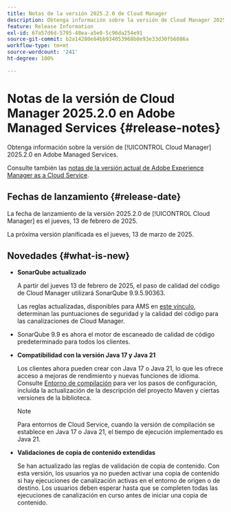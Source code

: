```yaml
---
title: Notas de la versión 2025.2.0 de Cloud Manager
description: Obtenga información sobre la versión de Cloud Manager 2025.2.0 en Adobe Managed Services.
feature: Release Information
exl-id: 67a57d6d-5795-48ea-a5e0-5c96da254e91
source-git-commit: b2a14280e84bb934053968b0e93e33d30fb6086a
workflow-type: tm+mt
source-wordcount: '241'
ht-degree: 100%

---
```


# Notas de la versión de Cloud Manager 2025.2.0 en Adobe Managed Services {#release-notes}

<!-- RELEASE WIKI  https://wiki.corp.adobe.com/display/DMSArchitecture/Cloud+Manager+2025.02.0+Release -->

Obtenga información sobre la versión de [!UICONTROL Cloud Manager] 2025.2.0 en Adobe Managed Services.

Consulte también las [notas de la versión actual de Adobe Experience Manager as a Cloud Service](https://experienceleague.adobe.com/es/docs/experience-manager-cloud-service/content/release-notes/home).

## Fechas de lanzamiento {#release-date}

La fecha de lanzamiento de la versión 2025.2.0 de [!UICONTROL Cloud Manager] es el jueves, 13 de febrero de 2025.

La próxima versión planificada es el jueves, 13 de marzo de 2025.

## Novedades {#what-is-new}

<!-- * The AEM Code Quality step now uses SonarQube 9.9 Server, replacing the older 7.4 version. This upgrade brings additional security, performance, and code quality checks, offering more comprehensive analysis and coverage for your projects. --> <!-- CMGR-45683 -->

* **SonarQube actualizado**

  A partir del jueves 13 de febrero de 2025, el paso de calidad del código de Cloud Manager utilizará SonarQube 9.9.5.90363.

  Las reglas actualizadas, disponibles para AMS en [este vínculo](/help/using/code-quality-testing.md#code-quality-testing-step), determinan las puntuaciones de seguridad y la calidad del código para las canalizaciones de Cloud Manager.

* SonarQube 9.9 es ahora el motor de escaneado de calidad de código predeterminado para todos los clientes.

* **Compatibilidad con la versión Java 17 y Java 21**

  Los clientes ahora pueden crear con Java 17 o Java 21, lo que les ofrece acceso a mejoras de rendimiento y nuevas funciones de idioma. Consulte [Entorno de compilación](/help/getting-started/build-environment.md) para ver los pasos de configuración, incluida la actualización de la descripción del proyecto Maven y ciertas versiones de la biblioteca.

  >[!NOTE]
  >Para entornos de Cloud Service, cuando la versión de compilación se establece en Java 17 o Java 21, el tiempo de ejecución implementado es Java 21.

* **Validaciones de copia de contenido extendidas**

  Se han actualizado las reglas de validación de copia de contenido. Con esta versión, los usuarios ya no pueden activar una copia de contenido si hay ejecuciones de canalización activas en el entorno de origen o de destino. Los usuarios deben esperar hasta que se completen todas las ejecuciones de canalización en curso antes de iniciar una copia de contenido.

<!-- 
## Private beta program {#private-beta-program}

Be a part of Cloud Manager's private beta program and have a chance to test upcoming features.

### Bring Your Own Git - now with support for GitLab and Bitbucket {#gitlab-bitbucket}

The **Bring Your Own Git** feature has been expanded to include support for external repositories, such as GitLab and Bitbucket. This new support is in addition to the already existing support for private and enterprise GitHub repositories. When you add these new repos, you can also link them directly to your pipelines. You can host these repositories on public cloud platforms or within your private cloud or infrastructure. This integration also removes the need for constant code synchronization with the Adobe repository and provides the ability to validate pull requests before merging them into a main branch.

Pipelines using external repositories (excluding GitHub-hosted ones) and the **Deployment Trigger** set to **On Git Changes** now start automatically.

See [Add external repositories in Cloud Manager](/help/managing-code/external-repositories.md).

![Add Repository dialog box](/help/release-notes/assets/repositories-add-release-notes.png)

>[!NOTE]
>
>Currently, the out-of-the-box pull request code quality checks are exclusive to GitHub-hosted repositories, but an update to extend this functionality to other Git vendors is in the works.

If you are interested in testing this new feature and sharing your feedback, send an email to [Grp-CloudManager_BYOG@adobe.com](mailto:Grp-CloudManager_BYOG@adobe.com) from your email address associated with your Adobe ID. Be sure to include which Git platform you want to use and whether you are on a private/public or enterprise repository structure. -->


<!-- ## Bug fixes {#bug-fixes}

* A

Known Issues {#known-issues}

* A -->

